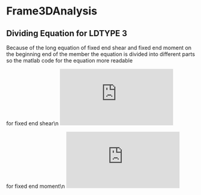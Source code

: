 # Frame3DAnalysis

## Dividing Equation for LDTYPE 3
Because of the long equation of fixed end shear and fixed end moment on the beginning end of the member the equation is divided into different parts so the matlab code for the equation more readable

for fixed end shear\n
![equation](http://www.sciweavers.org/tex2img.php?eq=%5Cunderbrace%7B%5Cfrac%7Bw_1%28L%20-%20l_1%29%5E3%7D%7B20L%5E3%7D%7D_%5Ctext%7BL%7D%5C%7B%5Cunderbrace%7B%287L%20%2B%208l_1%29%7D_%5Ctext%7BA%7D%5C%7D%20-%20%5Cunderbrace%7B%5Cfrac%7Bl_2%283L%20%2B%202l_1%29%7D%7BL%20-%20l_1%7D%7D_%5Ctext%7BB%7D%5B%5Cunderbrace%7B1%20%2B%20%5Cfrac%7Bl_2%7D%7BL%20-%20l_1%7D%20%2B%20%5Cfrac%7Bl_2%5E2%7D%7B%28L%20-%20l_1%29%5E2%7D%7D_%5Ctext%7BB1%7D%5D%20%2B%20%5Cunderbrace%7B%5Cfrac%7B2l_2%5E4%7D%7B%28L%20-%20l_1%29%5E3%7D%7D_%5Ctext%7BC%7D%5C%7D%20%2B%20%5Cunderbrace%7B%5Cfrac%7Bw_2%28L%20-%20l_1%29%5E3%7D%7B20L%5E3%7D%7D_%5Ctext%7BR%7D%5C%7B%5Cunderbrace%7B%283L%20%2B%202l_1%29%7D_%5Ctext%7BD%7D%5B%5Cunderbrace%7B1%20%2B%20%5Cfrac%7Bl_2%7D%7BL%20-%20l_1%7D%20%2B%20%5Cfrac%7Bl_2%5E2%7D%7B%28L%20-%20l_1%29%5E2%7D%7D_%5Ctext%7BD1%7D%5D%20-%20%5Cunderbrace%7B%5Cfrac%7Bl_2%5E3%7D%7B%28L%20-%20l_1%29%5E2%7D%7D_%5Ctext%7BE%7D%5Cunderbrace%7B2%20%2B%20%5Cfrac%7B15L%20-%208l_2%7D%7BL%20-%20l_1%7D%7D_%5Ctext%7BE1%7D%5C%7D&bc=White&fc=Black&im=jpg&fs=12&ff=arev&edit=0)

for fixed end moment\n
![equation](http://www.sciweavers.org/tex2img.php?eq=%5Cunderbrace%7B%5Cfrac%7Bw_1%28L%20-%20l_1%29%5E3%7D%7B60L%5E3%7D%7D_%5Ctext%7BL%7D%20%0A%5C%7B%20%5Cunderbrace%7B3%28L%20%2B%204l_1%29%7D_%5Ctext%7BA%7D%20-%20%0A%20%20%20%5Cunderbrace%7B%5Cfrac%7Bl_2%282L%20%2B%203l_1%29%7D%7BL%20-%20l_1%7D%7D_%5Ctext%7BB%7D%20%20%0A%5B%20%20%5Cunderbrace%7B1%20%2B%20%5Cfrac%7Bl_2%7D%7BL%20-%20l_1%7D%20%2B%20%5Cfrac%7Bl_2%5E2%7D%7B%28L%20-%20l_1%29%5E2%7D%7D_%5Ctext%7BB1%7D%20%5D%20%2B%0A%20%20%20%5Cunderbrace%7B%5Cfrac%7B3l_2%5E4%7D%7B%28L%20-%20l_1%29%5E3%7D%7D_%5Ctext%7BC%7D%20%0A%5C%7D%20%2B%0A%20%20%20%5Cunderbrace%7B%5Cfrac%7Bw_2%28L%20-%20l_1%29%5E3%7D%7B60L%5E3%7D%7D_%5Ctext%7BR%7D%0A%5C%7B%20%5Cunderbrace%7B%282L%20%2B%203l_1%29%7D_%5Ctext%7BD%7D%0A%5B%20%20%5Cunderbrace%7B1%20%2B%20%5Cfrac%7Bl_2%7D%7BL%20-%20l_1%7D%20%2B%20%5Cfrac%7Bl_2%5E2%7D%7B%28L%20-%20l_1%29%5E2%7D%7D_%5Ctext%7BD1%7D%20%5D%20-%0A%20%20%20%5Cunderbrace%7B%5Cfrac%7B3l_2%5E3%7D%7B%28L%20-%20l_1%29%5E2%7D%7D_%5Ctext%7BE%7D%0A%20%20%20%5Cunderbrace%7B1%20%2B%20%5Cfrac%7B5L%20-%204l_2%7D%7BL%20-%20l_1%7D%7D_%5Ctext%7BE1%7D%0A%5C%7D&bc=White&fc=Black&im=jpg&fs=12&ff=arev&edit=0)

<!-- $$ -->
<!-- FS_b = \underbrace{\frac{w_1(L - l_1)^3}{20L^3}}_\text{L}  -->
<!-- \{ \underbrace{(7L + 8l_1)}_\text{A} \} -->
<!-- -  \underbrace{\frac{l_2(3L + 2l_1)}{L - l_1}}_\text{B}   -->
<!-- [  \underbrace{1 + \frac{l_2}{L - l_1} + \frac{l_2^2}{(L - l_1)^2}}_\text{B1} ] + -->
<!--    \underbrace{\frac{2l_2^4}{(L - l_1)^3}}_\text{C}  -->
<!-- \} + -->
<!--    \underbrace{\frac{w_2(L - l_1)^3}{20L^3}}_\text{R} -->
<!-- \{ \underbrace{(3L + 2l_1)}_\text{D} -->
<!-- [  \underbrace{1 + \frac{l_2}{L - l_1} + \frac{l_2^2}{(L - l_1)^2}}_\text{D1} ] - -->
<!--    \underbrace{\frac{l_2^3}{(L - l_1)^2}}_\text{E} -->
<!--    \underbrace{2 + \frac{15L - 8l_2}{L - l_1}}_\text{E1} -->
<!-- \} -->
<!-- $$ -->

<!-- $$FM_b =  -->
<!--    \underbrace{\frac{w_1(L - l_1)^3}{60L^3}}_\text{L}  -->
<!-- \{ \underbrace{3(L + 4l_1)}_\text{A} -  -->
<!--    \underbrace{\frac{l_2(2L + 3l_1)}{L - l_1}}_\text{B}   -->
<!-- [  \underbrace{1 + \frac{l_2}{L - l_1} + \frac{l_2^2}{(L - l_1)^2}}_\text{B1} ] + -->
<!--    \underbrace{\frac{3l_2^4}{(L - l_1)^3}}_\text{C}  -->
<!-- \} + -->
<!--    \underbrace{\frac{w_2(L - l_1)^3}{60L^3}}_\text{R} -->
<!-- \{ \underbrace{(2L + 3l_1)}_\text{D} -->
<!-- [  \underbrace{1 + \frac{l_2}{L - l_1} + \frac{l_2^2}{(L - l_1)^2}}_\text{D1} ] - -->
<!--    \underbrace{\frac{3l_2^3}{(L - l_1)^2}}_\text{E} -->
<!--    \underbrace{1 + \frac{5L - 4l_2}{L - l_1}}_\text{E1} -->
<!-- \}$$ -->
